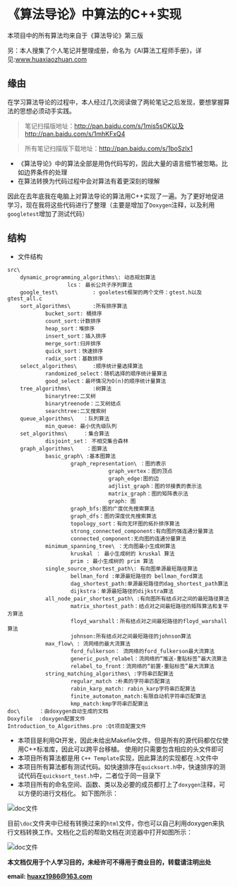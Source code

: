 # 《算法导论》中算法的C++实现
<!--
    作者：华校专
    email: huaxz1986@163.com
**  本文档可用于个人学习目的，不得用于商业目的  **
-->
本项目中的所有算法均来自于《算法导论》第三版

另：本人搜集了个人笔记并整理成册，命名为《AI算法工程师手册》，详见:www.huaxiaozhuan.com

## 缘由
在学习算法导论的过程中，本人经过几次阅读做了两轮笔记之后发现，要想掌握算法的思想必须动手实践。
> 笔记扫描版地址：http://pan.baidu.com/s/1mis5sOK以及http://pan.baidu.com/s/1mhKFxQ4

> 所有笔记扫描版下载地址：http://pan.baidu.com/s/1boSzlx1

* 《算法导论》中的算法全部是用伪代码写的，因此大量的语言细节被忽略。比如边界条件的处理
* 在算法转换为代码过程中会对算法有着更深刻的理解

因此在去年底我在电脑上对算法导论的算法用C++实现了一遍。为了更好地促进学习，现在我将这些代码进行了整理（主要是增加了`Doxygen`注释，以及利用`googletest`增加了测试代码）

## 结构

* 文件结构

```
src\
	dynamic_programming_algorithms\: 动态规划算法
			       lcs： 最长公共子序列算法
	google_test\           : gooletest框架的两个文件：gtest.h以及gtest_all.c
	sort_algorithms\       :所有排序算法
			bucket_sort: 桶排序
			count_sort:计数排序
			heap_sort：堆排序
			insert_sort：插入排序
			merge_sort:归并排序
			quick_sort：快速排序
			radix_sort：基数排序
	select_algorithms\     :顺序统计量选择算法
			randomized_select：随机选择的顺序统计量算法
			good_select：最坏情况为O(n)的顺序统计量算法
	tree_algorithms\       :树算法
			binarytree:二叉树
			binarytreenode：二叉树结点
			searchtree:二叉搜索树	
	queue_algorithms\	：队列算法
			min_queue: 最小优先级队列
	set_algorithms\		：集合算法
			disjoint_set： 不相交集合森林
	graph_algorithms\    ：图算法
			basic_graph\ :基本图算法
					graph_representation\ ：图的表示
								graph_vertex：图的顶点
								graph_edge:图的边
								adjlist_graph：图的邻接表的表示法
								matrix_graph：图的矩阵表示法
								graph: 图
					graph_bfs:图的广度优先搜索算法
					graph_dfs：图的深度优先搜索算法
					topology_sort：有向无环图的拓扑排序算法
					strong_connected_component:有向图的强连通分量算法
					connected_component:无向图的连通分量算法
			minimum_spanning_tree\ ：无向图最小生成树算法
					kruskal ： 最小生成树的 kruskal 算法
					prim : 最小生成树的 prim 算法
			single_source_shortest_path\: 有向图单源最短路径算法
					bellman_ford :单源最短路径的 bellman_ford算法
					dag_shortest_path:单源最短路径的dag_shortest_path算法
					dijkstra：单源最短路径的dijkstra算法
			all_node_pair_shortest_path\ :有向图所有结点对之间的最短路径算法
					matrix_shortest_path：结点对之间最短路径的矩阵算法和复平方算法
					floyd_warshall：所有结点对之间最短路径的floyd_warshall算法
					johnson:所有结点对之间最短路径的johnson算法
			max_flow\ : 流网络的最大流算法
					ford_fulkerson： 流网络的ford_fulkerson最大流算法
					generic_push_relabel：流网络的“推送-重贴标签”最大流算法
					relabel_to_front：流网络的“前置-重贴标签”最大流算法
			string_matching_algorithms\ :字符串匹配算法
					regular_match :朴素的字符串匹配算法
					rabin_karp_match: rabin_karp字符串匹配算法
					finite_automaton_match:有限自动机字符串匹配算法
					kmp_match:kmp字符串匹配算法
doc\      ：由doxygen自动生成的文档
Doxyfile  :doxygen配置文件
Introduction_to_Algorithms.pro :Qt项目配置文件
```

* 本项目是利用Qt开发，因此未给出Makefile文件。但是所有的源代码都仅仅使用C++标准库，因此可以跨平台移植。
  使用时只需要包含相应的头文件即可
* 本项目所有算法都是用 `C++ Template`实现，因此算法的实现都在`.h`文件中
* 本项目所有算法都有测试代码。如快速排序在`quicksort.h`中，快速排序的测试代码在`quicksort_test.h`中，二者位于同一目录下
* 本项目所有的命名空间、函数、类以及必要的成员都打上了`doxygen`注释，可以方便的进行文档化。
如下图所示：

![doc文件](./doxygen.JPG)

目前`\doc`文件夹中已经有转换过来的`html`文件，你也可以自己利用doxygen来执行文档转换工作。文档化之后的帮助文档在浏览器中打开如图所示：

![doc文件](./doc.JPG)

 **本文档仅用于个人学习目的，未经许可不得用于商业目的，转载请注明出处**

 **email: huaxz1986@163.com** 
